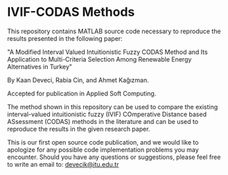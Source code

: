 # IVIF-CODAS Methods
This repository contains MATLAB source code necessary to reproduce the results presented in the following paper:

"A Modified Interval Valued Intuitionistic Fuzzy CODAS Method and Its Application to Multi-Criteria Selection Among Renewable Energy Alternatives in Turkey"

By Kaan Deveci, Rabia Cin, and Ahmet Kağızman.

Accepted for publication in Applied Soft Computing.

The method shown in this repository can be used to compare the existing interval-valued intuitionistic fuzzy (IVIF) COmperative Distance based ASsessment (CODAS) methods in the literature and can be used to reproduce the results in the given research paper. 

This is our first open source code publication, and we would like to apologize for any possible code implementation problems you may encounter. Should you have any questions or suggestions, please feel free to write an email to: devecik@itu.edu.tr  
